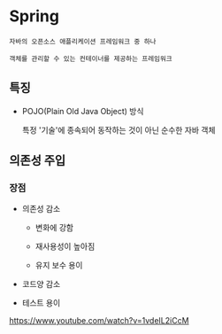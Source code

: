 # Spring

    자바의 오픈소스 애플리케이션 프레임워크 중 하나

    객체를 관리할 수 있는 컨테이너를 제공하는 프레임워크

## 특징

- POJO(Plain Old Java Object) 방식

  특정 '기술'에 종속되어 동작하는 것이 아닌 순수한 자바 객체

## 의존성 주입

### 장점

- 의존성 감소

  - 변화에 강함

  - 재사용성이 높아짐

  - 유지 보수 용이

- 코드양 감소

- 테스트 용이

https://www.youtube.com/watch?v=1vdeIL2iCcM
